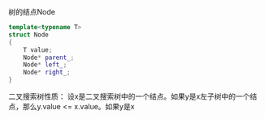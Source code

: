 树的结点Node
```cpp
template<typename T>
struct Node
{
    T value;
    Node* parent_;
    Node* left_;
    Node* right_;
}
```

二叉搜索树性质：
设x是二叉搜索树中的一个结点。如果y是x左子树中的一个结点，那么y.value <= x.value。如果y是x